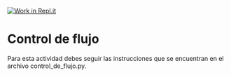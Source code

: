 [![Work in Repl.it](https://classroom.github.com/assets/work-in-replit-14baed9a392b3a25080506f3b7b6d57f295ec2978f6f33ec97e36a161684cbe9.svg)](https://classroom.github.com/online_ide?assignment_repo_id=4332002&assignment_repo_type=AssignmentRepo)
# Control de flujo

Para esta actividad debes seguir las instrucciones que se encuentran en el archivo control_de_flujo.py.

